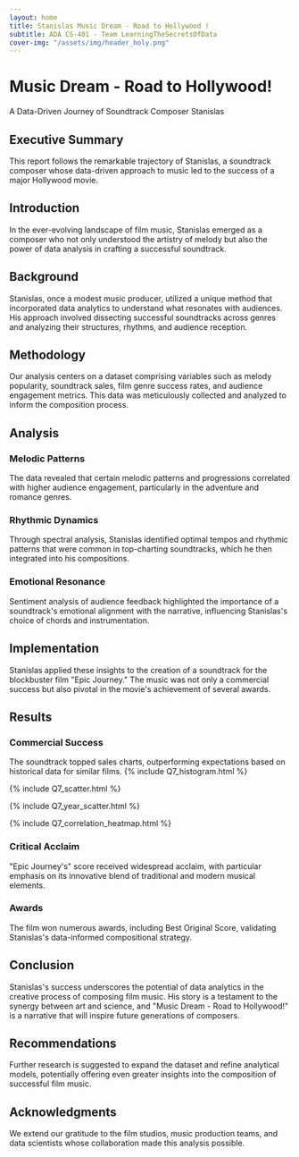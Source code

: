 ```yaml
---
layout: home
title: Stanislas Music Dream - Road to Hollywood ! 
subtitle: ADA CS-401 - Team LearningTheSecretsOfData
cover-img: "/assets/img/header_holy.png"
---
```

# Music Dream - Road to Hollywood!
A Data-Driven Journey of Soundtrack Composer Stanislas

## Executive Summary
This report follows the remarkable trajectory of Stanislas, a soundtrack composer whose data-driven approach to music led to the success of a major Hollywood movie.

## Introduction
In the ever-evolving landscape of film music, Stanislas emerged as a composer who not only understood the artistry of melody but also the power of data analysis in crafting a successful soundtrack.

## Background
Stanislas, once a modest music producer, utilized a unique method that incorporated data analytics to understand what resonates with audiences. His approach involved dissecting successful soundtracks across genres and analyzing their structures, rhythms, and audience reception.

## Methodology
Our analysis centers on a dataset comprising variables such as melody popularity, soundtrack sales, film genre success rates, and audience engagement metrics. This data was meticulously collected and analyzed to inform the composition process.

## Analysis
### Melodic Patterns
The data revealed that certain melodic patterns and progressions correlated with higher audience engagement, particularly in the adventure and romance genres.

### Rhythmic Dynamics
Through spectral analysis, Stanislas identified optimal tempos and rhythmic patterns that were common in top-charting soundtracks, which he then integrated into his compositions.

### Emotional Resonance
Sentiment analysis of audience feedback highlighted the importance of a soundtrack's emotional alignment with the narrative, influencing Stanislas's choice of chords and instrumentation.

## Implementation
Stanislas applied these insights to the creation of a soundtrack for the blockbuster film "Epic Journey." The music was not only a commercial success but also pivotal in the movie's achievement of several awards.

## Results
### Commercial Success
The soundtrack topped sales charts, outperforming expectations based on historical data for similar films.
{% include Q7_histogram.html %}

{% include Q7_scatter.html %}

{% include Q7_year_scatter.html %}

{% include Q7_correlation_heatmap.html %}
### Critical Acclaim
"Epic Journey's" score received widespread acclaim, with particular emphasis on its innovative blend of traditional and modern musical elements.

### Awards
The film won numerous awards, including Best Original Score, validating Stanislas's data-informed compositional strategy.

## Conclusion
Stanislas's success underscores the potential of data analytics in the creative process of composing film music. His story is a testament to the synergy between art and science, and "Music Dream - Road to Hollywood!" is a narrative that will inspire future generations of composers.

## Recommendations
Further research is suggested to expand the dataset and refine analytical models, potentially offering even greater insights into the composition of successful film music.

## Acknowledgments
We extend our gratitude to the film studios, music production teams, and data scientists whose collaboration made this analysis possible.

